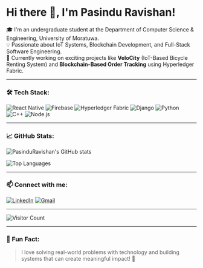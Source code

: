 # Hi there 👋, I'm Pasindu Ravishan!

🎓 I'm an undergraduate student at the Department of Computer Science & Engineering, University of Moratuwa.  
💡 Passionate about IoT Systems, Blockchain Development, and Full-Stack Software Engineering.  
🚀 Currently working on exciting projects like **VeloCity** (IoT-Based Bicycle Renting System) and **Blockchain-Based Order Tracking** using Hyperledger Fabric.

---

### 🛠️ Tech Stack:
![React Native](https://img.shields.io/badge/React_Native-20232A?style=for-the-badge&logo=react&logoColor=61DAFB)
![Firebase](https://img.shields.io/badge/Firebase-ffca28?style=for-the-badge&logo=firebase&logoColor=black)
![Hyperledger Fabric](https://img.shields.io/badge/Hyperledger_Fabric-0078D7?style=for-the-badge&logo=hyperledger&logoColor=white)
![Django](https://img.shields.io/badge/Django-092E20?style=for-the-badge&logo=django&logoColor=white)
![Python](https://img.shields.io/badge/Python-3776AB?style=for-the-badge&logo=python&logoColor=white)
![C++](https://img.shields.io/badge/C++-00599C?style=for-the-badge&logo=c%2B%2B&logoColor=white)
![Node.js](https://img.shields.io/badge/Node.js-339933?style=for-the-badge&logo=nodedotjs&logoColor=white)

---

### 📈 GitHub Stats:
![PasinduRavishan's GitHub stats](https://github-readme-stats.vercel.app/api?username=PasinduRavishan&show_icons=true&theme=tokyonight)

![Top Languages](https://github-readme-stats.vercel.app/api/top-langs/?username=PasinduRavishan&layout=compact&theme=tokyonight)

---

### 📫 Connect with me:
[![LinkedIn](https://img.shields.io/badge/LinkedIn-0077B5?style=for-the-badge&logo=linkedin&logoColor=white)](https://www.linkedin.com/in/pasindu-ravishan-74281629b)
[![Gmail](https://img.shields.io/badge/Gmail-D14836?style=for-the-badge&logo=gmail&logoColor=white)](mailto:pasinduravishan88@gmail.com)

---

![Visitor Count](https://komarev.com/ghpvc/?username=PasinduRavishan&style=for-the-badge)

---

### 🌟 Fun Fact:
> I love solving real-world problems with technology and building systems that can create meaningful impact! 🚀

